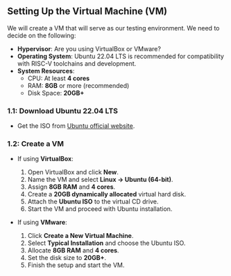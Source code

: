 ## Setting Up the Virtual Machine (VM)
We will create a VM that will serve as our testing environment. We need to decide on the following:
- **Hypervisor**: Are you using VirtualBox or VMware?
- **Operating System**: Ubuntu 22.04 LTS is recommended for compatibility with RISC-V toolchains and development.
- **System Resources**:
  - CPU: At least **4 cores**
  - RAM: **8GB** or more (recommended)
  - Disk Space: **20GB+**

### 1.1: Download Ubuntu 22.04 LTS
- Get the ISO from [Ubuntu official website](https://releases.ubuntu.com/22.04/).

### 1.2: Create a VM
- If using **VirtualBox**:
  1. Open VirtualBox and click **New**.
  2. Name the VM and select **Linux → Ubuntu (64-bit)**.
  3. Assign **8GB RAM** and **4 cores**.
  4. Create a **20GB dynamically allocated** virtual hard disk.
  5. Attach the **Ubuntu ISO** to the virtual CD drive.
  6. Start the VM and proceed with Ubuntu installation.

- If using **VMware**:
  1. Click **Create a New Virtual Machine**.
  2. Select **Typical Installation** and choose the Ubuntu ISO.
  3. Allocate **8GB RAM** and **4 cores**.
  4. Set the disk size to **20GB+**.
  5. Finish the setup and start the VM.